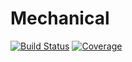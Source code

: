 # Mechanical

[![Build Status](https://github.com/tim-au/Mechanical.jl/actions/workflows/CI.yml/badge.svg?branch=main)](https://github.com/tim-au/Mechanical.jl/actions/workflows/CI.yml?query=branch%3Amain)
[![Coverage](https://codecov.io/gh/tim-au/Mechanical.jl/branch/main/graph/badge.svg)](https://codecov.io/gh/tim-au/Mechanical.jl)
